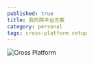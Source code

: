 ```yaml
---
published: true
title: 我的跨平台方案
category: personal
tags: cross-platform setup
---
```


![Cross Platform](https://goooooouwa.fun:8143/static/images/cross-platform.png)
